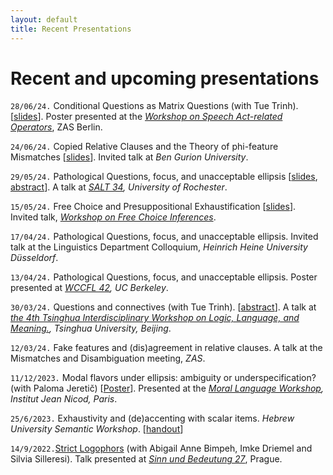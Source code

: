 ```yaml
---
layout: default
title: Recent Presentations
---
```






# Recent and upcoming presentations 


`28/06/24.`  Conditional Questions as Matrix Questions (with Tue Trinh).
 [[slides](https://www.dropbox.com/s/fwhdzr61lu39kjp/BASSI_TRINH_SARO_poster.pdf?dl=0)]. Poster presented at the *[Workshop on Speech Act-related Operators](https://www.leibniz-zas.de/de/das-zas/veranstaltungen/details/events/workshop-on-speech-act-related-operators)*,  ZAS Berlin. 

`24/06/24.`  Copied Relative Clauses and the Theory of phi-feature Mismatches
 [[slides](https://www.dropbox.com/scl/fi/iug6z03h3d1kz7jphdug6/Slides_Invited_Talk_BGU.pdf?rlkey=mvoefm3wrt15f66gseaf7q8xm&dl=0)]. Invited talk at *Ben Gurion University*. 

`29/05/24.`  Pathological Questions, focus, and unacceptable ellipsis
[[slides](https://www.dropbox.com/scl/fi/vu9aqo0ng6a9we8u4nhqp/Bassi_SALT34-Rochester_slides.pdf?rlkey=5vp8v72cocjw5jqxia4int386&dl=0), 
[abstract](https://www.dropbox.com/scl/fi/stuv4sw35ss78xlmhmeu6/Abstract-Pathological-Questions-focus-and-unacceptable-ellipsis.pdf?rlkey=t2tnh0ifvb9l17vdja8s6irbs&dl=0)]. A talk at *[SALT 34](https://saltconf.github.io/salt34), University of Rochester*. 

`15/05/24.`  Free Choice and Presuppositional Exhaustification
[[slides](https://www.dropbox.com/scl/fi/76m4mqa64yxkcwds18gez/FC-and-Pex_workshop_15-5-24_slides.pdf?rlkey=n5y73cnnt2k2upb1bc22z6cie&dl=0)]. Invited talk,   *[Workshop on Free Choice Inferences](https://sites.google.com/view/acquisitiondisjunctionromanian/fc-workshop)*. 

`17/04/24.`  Pathological Questions, focus, and unacceptable ellipsis. Invited talk at the Linguistics Department Colloquium, *Heinrich Heine University Düsseldorf*. 

`13/04/24.`  Pathological Questions, focus, and unacceptable ellipsis. 
 Poster presented at *[WCCFL 42](https://www.wccfl42.com/home), UC Berkeley*. 

`30/03/24.`  Questions and connectives (with Tue Trinh). [[abstract](https://www.dropbox.com/scl/fi/y6f7aojfcn987hhytin68/TLLM_2024_paper_38.pdf?rlkey=mnvnvb47gsj89ec9wolv5vqrr&dl=0
)]. A talk at 
*[the 4th Tsinghua Interdisciplinary Workshop on Logic, Language, and Meaning.](https://tsinghualogic.net/JRC/tllm/2024connectives/), Tsinghua University, Beijing*. 



`12/03/24.`  Fake features and (dis)agreement in relative clauses.
A talk at the Mismatches and Disambiguation meeting, *ZAS*. 

`11/12/2023.` Modal flavors under ellipsis: ambiguity or underspecification? (with Paloma Jeretič) [[Poster](https://www.dropbox.com/scl/fi/7aec2kk0mem4a6bucqj0t/poster-modals_under_ellipsis.pdf?rlkey=izl2w1qjx9rtsia39a7mcdjj3&dl=0)].  Presented at  the *[Moral Language Workshop](https://www.dropbox.com/scl/fi/9fga8twozfypck2rbrpf7/Modal-flavors-under-ellipsis-ambiguity-or-underspecification.pdf?rlkey=eslrrrjbt7hdkgsc288rzphw1&dl=0), Institut Jean Nicod, Paris*. 

<!-- 
`19/7/2023.` Towards a theory of movement dependencies without movement in Meaning First.  *CreteLing Workshop on Meaning First*.  [[slides](https://www.dropbox.com/scl/fi/632vnnt756k9e3txu1wwu/On_Movement_CreteLing-workshop.pdf?rlkey=91j6szp9ysja4acjywz1th20l&dl=0)]
 -->
 
`25/6/2023.` Exhaustivity and (de)accenting with scalar items. *Hebrew University Semantic Workshop*.  [[handout](https://www.dropbox.com/scl/fi/qk6fe1dcloo4vkqdkmj5x/Exhaustivity-and-de-accenting-with-scalar-items.pdf?rlkey=re8wbd1kikb8khcdzuva370cd&dl=0)]


`14/9/2022.`[Strict Logophors](https://drive.google.com/file/d/1KBFjmoAOvqbtSWfL2XjdFYEG2FvVNphJ/view) (with Abigail Anne Bimpeh, Imke Driemel and Silvia Silleresi). Talk presented at *[Sinn und Bedeutung 27](https://sub27.ff.cuni.cz/)*, Prague.




<!-- 
dgdgiwog woef wv b
 -->